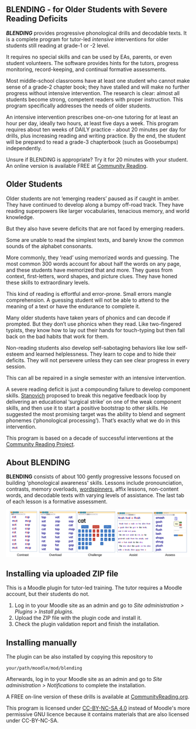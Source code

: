 ## BLENDING - for Older Students with Severe Reading Deficits



***BLENDING*** provides progressive phonological drills and decodable texts. It is a complete program for tutor-led *intensive* interventions for older students still reading at grade-1 or -2 level.

It requires no special skills and can be used by EAs, parents, or even student volunteers.  The software provides hints for the tutors, progress monitoring, record-keeping, and continual formative assessments.

Most middle-school classrooms have at least one student who cannot make sense of a grade-2 chapter book; they have stalled and will make no further progress without intensive intervention.  The research is clear: almost all students become strong, competent readers with proper instruction. This program specifically addresses the needs of older students.

An intensive intervention prescribes one-on-one tutoring for at least an hour per day, ideally two hours, at least five days a week. This program requires about ten weeks of DAILY practice - about 20 minutes per day for drills, plus increasing reading and writing practice.  By the end, the student will be prepared to read a grade-3 chapterbook (such as Goosebumps) independently.

Unsure if BLENDING is appropriate?  Try it for 20 minutes with your student.  An online version is available FREE at [Community Reading](https://www.communityreading.org/moodle/).




## Older Students

Older students are not ‘emerging readers’ paused as if caught in amber.  They have continued to develop along a bumpy off-road track.  They have reading superpowers like larger vocabularies,  tenacious memory, and world knowledge.

But they also have severe deficits that are not faced by emerging readers.

Some are unable to read the simplest texts, and barely know the common sounds of the alphabet consonants.

More commonly, they ‘read’ using memorized words and guessing. The most common 300 words account for about half the words on any page, and these students have memorized that and more. They guess from context, first-letters, word shapes, and picture clues. They have honed these skills to extraordinary levels.

This kind of reading is effortful and error-prone. Small errors mangle comprehension.  A guessing student will not be able to attend to the meaning of a text or have the endurance to complete it.

Many older students have taken years of phonics and can decode if prompted. But they don’t use phonics when they read.  Like two-fingered typists, they know how to lay out their hands for touch-typing but then fall back on the bad habits that work for them.

Non-reading students also develop self-sabotaging behaviors like low self-esteem and learned helplessness.  They learn to cope and to hide their deficits.  They will not persevere unless they can see clear progress in every session.

This can all be repaired in a single semester with an intensive intervention.

A severe reading deficit is just a compounding failure to develop component skills. [Stanovich](https://communityreading.org/wp/matthew-effects-in-reading/) proposed to break this negative feedback loop by delivering an educational ‘surgical strike’ on one of the weak component skills, and then use it to start a positive bootstrap to other skills. He suggested the most promising target was the ability to blend and segment phonemes (‘phonological processing’).  That’s exactly what we do in this intervention.

This program is based on a decade of successful interventions at the [Community Reading Project](https://communityreading.org).



## About **BLENDING**

**BLENDING** consists of about 100 gently progressive lessons focused on building 'phonological awareness' skills.  Lessons include pronounciation, contrasts, memory overloads, [wordspinners](https://communityreading.org/wp/try-the-wordspinner/), affix lessons, non-content words, and decodable texts with varying levels of assistance. The last tab of each lesson is a formative assessment.

![screenshots](pix/screenshots.png)



## Installing via uploaded ZIP file ##

This is a Moodle plugin for tutor-led training.  The tutor requires a Moodle account, but their students do not.


1. Log in to your Moodle site as an admin and go to _Site administration > Plugins > Install plugins_.
2. Upload the ZIP file with the plugin code and install it.
3. Check the plugin validation report and finish the installation.

## Installing manually ##

The plugin can be also installed by copying this repository to

~~~
your/path/moodle/mod/blending
~~~

Afterwards, log in to your Moodle site as an admin and go to _Site administration > Notifications_ to complete the installation.

A FREE on-line version of these drills is available at [CommunityReading.org](https://communityreading.org/moodle).

This program is licensed under [CC-BY-NC-SA 4.0](https://creativecommons.org/licenses/by-nc-sa/4.0/deed.en) instead of Moodle's more permissive GNU licence because it contains materials that are also licensed under CC-BY-NC-SA.